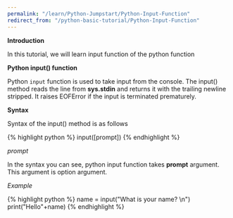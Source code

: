 ```yaml
---
permalink: "/learn/Python-Jumpstart/Python-Input-Function"
redirect_from: "/python-basic-tutorial/Python-Input-Function"
---
```

**Introduction**

In this tutorial, we will learn input function of the python function

**Python input() function**

Python `input` function is used to take input from the console. The input() method reads the line from **sys.stdin** and returns it with the trailing newline stripped. It raises EOFError if the input is terminated prematurely.

**Syntax**

Syntax of the input() method is as follows

{% highlight python %} 
input([prompt])
{% endhighlight %}

*prompt*

In the syntax you can see, python input function takes **prompt** argument. This argument is option argument.

*Example*

{% highlight python %} 
name = input("What is your name? \n")
print("Hello"+name)
{% endhighlight %}
